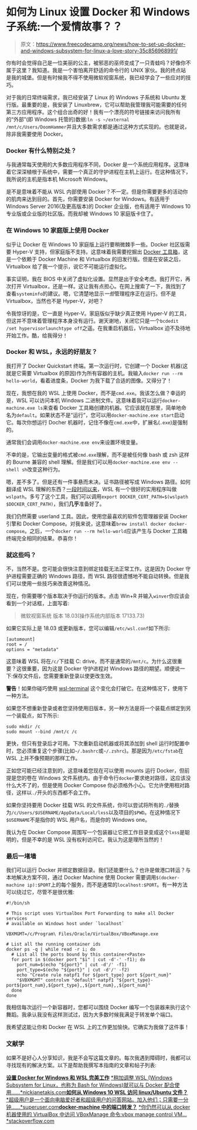 # 如何为 Linux 设置 Docker 和 Windows 子系统:一个爱情故事？？

> 原文：<https://www.freecodecamp.org/news/how-to-set-up-docker-and-windows-subsystem-for-linux-a-love-story-35c856968991/>

你有时会觉得自己是一位美丽的公主，被邪恶的巫师变成了一只青蛙吗？好像你不属于这里？我知道。我是一个害怕离开舒适的命令行的 UNIX 家伙。我的终点站是我的城堡。但是有时候我不得不使用微软视窗系统，我已经学会了一些应对的技巧。

对于我的日常终端需求，我已经安装了 Linux 的 Windows 子系统和 Ubuntu 发行版。最重要的是，我安装了 Linuxbrew，它可以帮助我管理我可能需要的任何第三方应用程序。这个组合出奇的好！我有一个漂亮的符号链接来访问我所有的“外部”(即 Windows 托管的)数据:`ln -s ~/external /mnt/c/Users/DoomHammer`并且大多数需求都是通过这种方式实现的。也就是说，除非我需要使用 Docker。

### Docker 有什么特别之处？

与我通常每天使用的大多数应用程序不同，Docker 是一个系统应用程序。这意味着它深深植根于系统中，需要一个真正的守护进程在主机上运行。在这种情况下，我所说的主机是指本机 Microsoft Windows。

是不是意味着不能从 WSL 内部使用 Docker？不一定。但是你需要更多的活动你的肌肉来达到目的。首先，你需要安装 Docker for Windows。有适用于 Windows Server 2016(及更高版本)的 Docker 企业版，也有适用于 Windows 10 专业版或企业版的社区版。而我却被 Windows 10 家庭版卡住了。

### 在 Windows 10 家庭版上使用 Docker

似乎让 Docker 在 Windows 10 家庭版上运行要稍微棘手一些。Docker 社区版需要 Hyper-V 支持，但家庭版不支持。这意味着我需要挖掘出 [Docker 工具箱](https://docs.docker.com/toolbox/toolbox_install_windows/)，这是一个依赖于 Docker Machine 和 Virtualbox 的旧发行版。但是在安装之后，Virtualbox 给了我一个提示，说它不可能运行虚拟化。

事实证明，我在 BIOS 中关闭了虚拟化设置。显然是出于安全考虑。我打开它，再次打开 Virtualbox，还是一样。这让我有点担心。在网上搜索了一下，我找到了查看`systeminfo`的建议。嗯，它清楚地显示*一些*管理程序正在运行。但不是 Virtualbox，当然也不是 Hyper-V，对吧？

令我惊讶的是，它一直是 Hyper-V。家庭版似乎缺少真正使用 Hyper-V 的工具，但这并不意味着管理程序本身没有运行。谢天谢地，关闭它只是一个`bcdedit /set hypervisorlaunchtype off`之遥。在我重启机器后，Virtualbox 迫不及待地开始工作。酷，给我得分！

### Docker 和 WSL，永远的好朋友？

我打开了 Docker Quickstart 终端。第一次运行时，它创建一个 Docker 机器(这就是它需要 Virtualbox 的原因)作为所有容器的主机。我输入`docker run --rm hello-world`，看着进度条，Docker 为我下载了合适的图像。又得分了！

现在，我想在我的 WSL 上使用 Docker，而不是`cmd.exe`。我该怎么做？幸运的是，WSL 可以访问本机 Windows 二进制文件。这意味着我可以运行`docker-machine.exe ls`来查看 Docker 工具箱创建的机器。它应该就在那里，简单地命名为`default`。如果状态不是“运行”，您可以用`docker-machine.exe start`启动它。每次你想运行 Docher 机器时，记住不像在`cmd.exe`中，扩展名(`.exe`)是强制的。

通常我们会调用`docker-machine.exe env`来设置环境变量。

不幸的是，它输出变量的格式被`cmd.exe`理解，而不是被任何像 bash 或 zsh 这样的 Bourne 兼容的 shell 理解。但是我们可以用`docker-machine.exe env --shell sh`改变这种行为。

嗯，差不多了。但是还有一件事悬而未决。证书路径被写成 Windows 路径。如何翻译成 WSL 理解的东西？[一段时间以来](https://github.com/MicrosoftDocs/WSL/releases/tag/17046)，WSL 有一个很好的实用程序叫做`wslpath`。多亏了这个工具，我们可以调用`export DOCKER_CERT_PATH=$(wslpath $DOCKER_CERT_PATH)`，我们**几乎**准备好了。

我们仍然需要 userland 工具。因此，使用您最喜欢的软件包管理器安装 Docker 引擎和 Docker Compose。对我来说，这意味着`brew install docker docker-compose`。之后，一个`docker run --rm hello-world`应该产生与 Docker 工具箱终端完全相同的结果。恭喜你！

### 就这些吗？

不，当然不是。您可能会很快注意到绑定挂载无法正常工作。这是因为 Docker 守护进程需要正确的 Windows 路径，而 WSL 路径很遗憾地不能自动转换。但是我们可以使用一些技巧来改善这种情况。

现在，你需要哪个版本取决于你运行的版本。点击 Win+R 并输入`winver`你应该会看到一个对话框，上面写着:

> 微软视窗系统
> 版本 18.03(操作系统内部版本 17133.73)

如果它实际上是 18.03 或更新版本，您可以编辑`/etc/wsl.conf`如下所示:

```
[automount]
root = /
options = "metadata"
```

这意味着 WSL 将在`/c/`下挂载 C: drive，而不是通常的`/mnt/c`。为什么这很重要？这很重要，因为这是 Docker 守护进程对 Windows 路径的期望。顺便说一下:保存文件后，您需要重新登录以使更改生效。

**警告**！如果你碰巧使用 [wsl-terminal](https://github.com/goreliu/wsl-terminal) 这个变化会打破它。在这种情况下，使用下一种方法。

如果您不想重新登录或者您坚持使用旧版本，另一种方法是将一个装载点绑定到另一个装载点，如下所示:

```
sudo mkdir /c
sudo mount --bind /mnt/c /c
```

更快，但只有登录后才可用。下次重新启动机器或将其添加到 shell 运行时配置中时，您必须重复这个步骤(比如`~/.bashrc`或`~/.zshrc`)。那是因为`/etc/fstab`在 WSL 上并不像预期的那样工作。

正如您可能已经注意到的，这意味着您现在可以使用 mounts 运行 Docker，但前提是您的卷在 Windows 文件系统内。由于命令行`docker`要求绝对路径，这应该没什么大不了的，但是使用 Docker Compose 你必须格外小心。它允许使用相对路径，这样以`./`开头的东西都不会工作。

如果你坚持要用 Docker 挂载 WSL 的文件系统，你可以尝试将所有的`./`替换为`/c/Users/$USERNAME/AppData/Local/lxss`以及项目的`$PWD`。在这种情况下`$USERNAME`不是指你的 WSL 用户名，而是你的 Windows one。

我认为在 Docker Compose 周围写一个包装器让它把工作目录变成这个`lxss`是聪明的，但是不幸的是 WSL 没有权利访问它。我认为这是理所当然的！

### 最后一堵墙

我们可以运行 Docker 并绑定数据目录。我们还能要什么？也许是做港口转运？与本地解决方案不同，通过 Docker Machine 使用 Docker 需要调用`$(docker-machine ip):$PORT`上的每个服务，而不是通常的`localhost:$PORT`。有一种方法可以绕过它，尽管不是很优雅:

```
#!/bin/sh

# This script uses Virtualbox Port Forwarding to make all Docker services
# available on Windows host under `localhost`

VBXMGMT=/c/Program\ Files/Oracle/VirtualBox/VBoxManage.exe

# List all the running container ids
docker ps -q | while read -r i; do
  # List all the ports bound by this container<Paste>
  for port in $(docker port "$i" | cut -d'-' -f1); do
    port_num=$(echo "${port}" | cut -d'/' -f1)
    port_type=$(echo "${port}" | cut -d'/' -f2)
    echo "Create rule natpf1 for ${port_type} port ${port_num}"
    "$VBXMGMT" controlvm "default" natpf1 "${port_type}-port${port_num},${port_type},,${port_num},,${port_num}"
  done
done
```

我相信每次运行一个新容器时，您都可以围绕 Docker 编写一个包装器来执行这个舞蹈。我承认我没有这样测试过，因为大多数时候我满足于转发单个端口。

我希望这能让你和 Docker 在 WSL 上的工作更加愉快。它确实为我做了这件事！

### 文献学

如果不是好心人分享知识，我是不会写这篇文章的。每次我遇到障碍时，我都可以寻找现有的解决方案。以下是帮助我撰写本指南的文章和帖子列表:

[**设置 Docker for Windows 和 WSL 完美工作**](https://nickjanetakis.com/blog/setting-up-docker-for-windows-and-wsl-to-work-flawlessly)
[*稍加调整 WSL (Windows Subsystem for Linux，也称为 Bash for Windows)就可以与 Docker 配合使用……*nickjanetakis.com](https://nickjanetakis.com/blog/setting-up-docker-for-windows-and-wsl-to-work-flawlessly)[**如何从 Windows 10 WSL 访问 linux/Ubuntu 文件？**](https://superuser.com/a/1110976)
[*超级用户是一个面向电脑爱好者和超级用户的问答网站。加入他们；只需要一分钟……*superuser.com](https://superuser.com/a/1110976)[**docker-machine 中的端口转发？**](https://stackoverflow.com/questions/32174560/port-forwarding-in-docker-machine)
[*你仍然可以从 docker 机器使用的 VirtualBox 中访问 VBoxManage 命令:vbox manage control VM…*stackoverflow.com](https://stackoverflow.com/questions/32174560/port-forwarding-in-docker-machine)